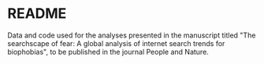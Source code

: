 # README
Data and code used for the analyses presented in the manuscript titled "The searchscape of fear: A global analysis of internet search trends for biophobias", to be published in the journal People and Nature.
